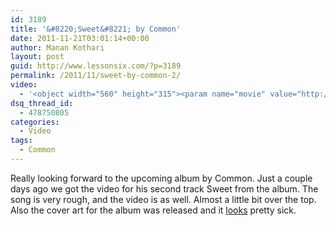```yaml
---
id: 3189
title: '&#8220;Sweet&#8221; by Common'
date: 2011-11-21T03:01:14+00:00
author: Manan Kothari
layout: post
guid: http://www.lessonsix.com/?p=3189
permalink: /2011/11/sweet-by-common-2/
video:
  - '<object width="560" height="315"><param name="movie" value="http://www.youtube.com/v/fAo6s94X2sk?version=3&amp;hl=en_US&amp;rel=0"></param><param name="allowFullScreen" value="true"></param><param name="allowscriptaccess" value="always"></param><embed src="http://www.youtube.com/v/fAo6s94X2sk?version=3&amp;hl=en_US&amp;rel=0" type="application/x-shockwave-flash" width="560" height="315" allowscriptaccess="always" allowfullscreen="true"></embed></object>'
dsq_thread_id:
  - 478750805
categories:
  - Video
tags:
  - Common
---
```

Really looking forward to the upcoming album by Common. Just a couple days ago we got the video for his second track Sweet from the album. The song is very rough, and the video is as well. Almost a little bit over the top. Also the cover art for the album was released and it [looks](http://www.lessonsix.com/wp-content/uploads/2011/11/dreamercover.jpg) pretty sick.